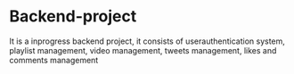 # Backend-project
It is a inprogress backend project, it consists of userauthentication system, playlist management, video management, tweets management, likes and comments management
